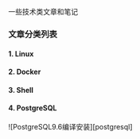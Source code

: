 一些技术类文章和笔记

### 文章分类列表

#### 1. Linux

#### 2. Docker

#### 3. Shell

#### 4. PostgreSQL
![PostgreSQL9.6编译安装][postgresql]

